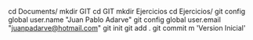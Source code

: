 cd Documents/
mkdir GIT
cd GIT
mkdir Ejercicios
cd Ejercicios/
git config global user.name "Juan Pablo Adarve"
git config global user.email "juanpadarve@hotmail.com"
git init
git add .
git commit m 'Version Inicial'